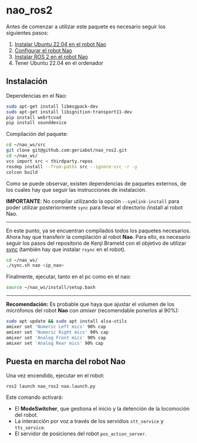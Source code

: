 # nao_ros2
  
Antes de comenzar a utilizar este paquete es necesario seguir los siguientes pasos:
1. [Instalar Ubuntu 22.04 en el robot Nao](ubuntu.md)
2. [Configurar el robot Nao](conf.md)
3. [Instalar ROS 2 en el robot Nao](ros2.md)
4. Tener Ubuntu 22.04 en el ordenador

## Instalación

Dependencias en el Nao:
```bash
sudo apt-get install libmsgpack-dev
sudo apt-get install libignition-transport11-dev
pip install webrtcvad
pip install sounddevice
```

Compilación del paquete:
```bash
cd ~/nao_ws/src
git clone git@github.com:geriabot/nao_ros2.git
cd ~/nao_ws/
vcs import src < thirdparty.repos
rosdep install --from-paths src --ignore-src -r -y
colcon build
```

Como se puede observar, existen dependencias de paquetes externos, de los cuales hay que seguir las instrucciones de instalación.


**IMPORTANTE**: No compilar utilizando la opción `--symlink-install` para poder utilizar posteriormente `sync` para llevar el directorio /install al robot Nao.

---

En este punto, ya se encuentran compilados todos los paquetes necesarios. Ahora hay que transferir la compilación al robot **Nao**. Para ello, es necesario seguir los pasos del repositorio de Kenji Brameld con el objetivo de utilizar [sync](https://github.com/ijnek/sync) (también hay que instalar `rsync` en el robot).


```bash
cd ~/nao_ws/ 
./sync.sh nao <ip_nao>
```

Finalmente, ejecutar, tanto en el pc como en el nao:

```bash
source ~/nao_ws/install/setup.bash
```
---

**Recomendación:** Es probable que haya que ajustar el volumen de los micrófonos del robot **Nao** con *amixer* (recomendable ponerlos al 90%):

```bash
sudo apt update && sudo apt install alsa-utils
amixer set 'Numeric Left mics' 90% cap
amixer set 'Numeric Right mics' 90% cap
amixer set 'Analog Front mics' 90% cap
amixer set 'Analog Rear mics' 90% cap
``` 

## Puesta en marcha del robot Nao

Una vez encendido, ejecutar en el robot:

```
ros2 launch nao_ros2 nao.launch.py
```

Este comando activará:
* El **ModeSwitcher**, que gestiona el inicio y la detención de la locomoción del robot.
* La interacción por voz a través de los servidios `stt_service` y `tts_service`.
* El servidor de posiciones del robot `pos_action_server`.